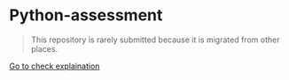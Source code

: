 # Python-assessment

> This repository is rarely submitted because it is migrated from other places.

[Go to check explaination](https://github.com/cMinzel-Z/Submit-explanation)
